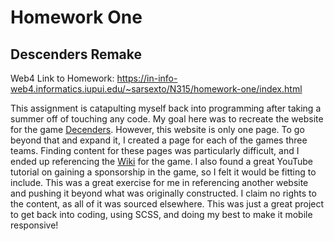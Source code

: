 # Homework One

## Descenders Remake

Web4 Link to Homework:
https://in-info-web4.informatics.iupui.edu/~sarsexto/N315/homework-one/index.html

This assignment is catapulting myself back into programming after taking a summer off of touching any code. My goal here was to recreate the website for the game [Decenders](https://www.descendersgame.com/). However, this website is only one page. To go beyond that and expand it, I created a page for each of the games three teams. Finding content for these pages was particularly difficult, and I ended up referencing the [Wiki](https://descenders.fandom.com/wiki/Descenders_Wiki) for the game. I also found a great YouTube tutorial on gaining a sponsorship in the game, so I felt it would be fitting to include. This was a great exercise for me in referencing another website and pushing it beyond what was originally constructed. I claim no rights to the content, as all of it was sourced elsewhere. This was just a great project to get back into coding, using SCSS, and doing my best to make it mobile responsive!
